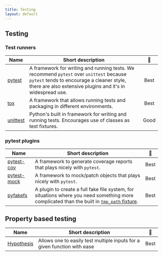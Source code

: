 ```yaml
---
title: Testing
layout: default
---
```


## Testing

### Test runners

| Name                                                                          | Short description                                                                                                                                                                                  |                      🚦                      |
| ----------------------------------------------------------------------------- | -------------------------------------------------------------------------------------------------------------------------------------------------------------------------------------------------- | :------------------------------------------: |
| [pytest](https://docs.pytest.org/en/stable/contents.html)                     | A framework for writing and running tests. We recommend `pytest` over `unittest` because `pytest` tends to encourage a cleaner style, there are also extensive plugins and it's in widespread use. | <span class="label label-green">Best</span>  |
| [tox](https://tox.wiki/en/latest/index.html)                                  | A framework that allows running tests and packaging in different environments.                                                                                                                     | <span class="label label-green">Best</span>  |
| [unittest](https://docs.python.org/dev/library/unittest.html#module-unittest) | Python's built in framework for writing and running tests. Encourages use of classes as test fixtures.                                                                                             | <span class="label label-yellow">Good</span> |

### pytest plugins

| Name                                                                   | Short description                                                                                                                                                                                                                                        |                     🚦                      |
| ---------------------------------------------------------------------- | -------------------------------------------------------------------------------------------------------------------------------------------------------------------------------------------------------------------------------------------------------- | :-----------------------------------------: |
| [pytest-cov](https://pytest-cov.readthedocs.io/en/latest/index.html)   | A framework to generate coverage reports that plays nicely with `pytest`.                                                                                                                                                                                | <span class="label label-green">Best</span> |
| [pytest-mock](https://pytest-mock.readthedocs.io/en/latest/index.html) | A framework to mock/patch objects that plays nicely with `pytest`.                                                                                                                                                                                       | <span class="label label-green">Best</span> |
| [pyfakefs](https://pytest-pyfakefs.readthedocs.io/en/latest/)          | A plugin to create a full fake file system, for situations where you need something more complicated than the built in [`tmp_path` fixture](https://docs.pytest.org/en/stable/how-to/tmp_path.html#how-to-use-temporary-directories-and-files-in-tests). | <span class="label label-green">Best</span> |

## Property based testing

| Name                                                                      | Short description                                                        |                     🚦                      |
| ------------------------------------------------------------------------- | ------------------------------------------------------------------------ | :-----------------------------------------: |
| [Hypothesis](https://hypothesis.readthedocs.io/en/latest/quickstart.html) | Allows one to easily test multiple inputs for a given function with ease | <span class="label label-green">Best</span> |
